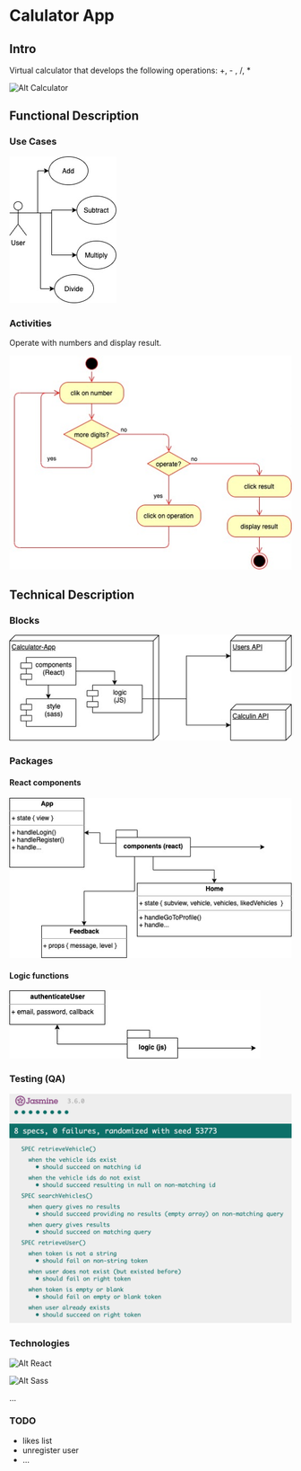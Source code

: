 # Calulator App

## Intro

Virtual calculator that develops the following operations: +, - , /, *

![Alt Calculator](https://media.giphy.com/media/YqnXaLTb68GAJ8ZHFR/giphy.gif "Calculator App")

## Functional Description

### Use Cases

![Alt Use Cases](./use-cases.jpg "Use Cases")

### Activities

Operate with numbers and display result.

![Alt Operate activity](./activity-diagram.jpg "Operate activity")

## Technical Description

### Blocks

![Alt Blocks](./blocks.jpg "Blocks")

### Packages

#### React components

![Alt React comonents](./react-components.jpg "React components")

#### Logic functions

![Alt Logic functions](./logic-functions.jpg "Logic functions")

### Testing (QA)

![Alt Testing](./testing.png "Testing")

### Technologies

![Alt React](https://blog.wildix.com/wp-content/uploads/2020/06/react-logo.jpg "React")

![Alt Sass](https://sass-lang.com/assets/img/logos/logo-b6e1ef6e.svg "Sass")

...

### TODO

- likes list
- unregister user
- ...